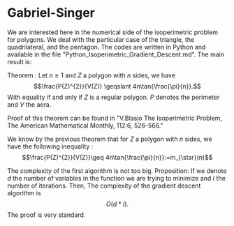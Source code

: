 # Gabriel-Singer
We are interested here in the numerical side of the isoperimetric problem for polygons. We deal with the particular case of the triangle, the quadrilateral, and the pentagon. 
The codes are written in Python and available in the file "Python_Isoperimetric_Gradient_Descent.md".
The main result is:

Theorem :
   Let $n\geq 1$ and $Z$ a polygon with $n$ sides, we have 
    $$\frac{P(Z)^{2}}{V(Z)} \geqslant 4n\tan{\frac{\pi}{n}}.$$
     With equality if and only if $Z$ is a regular polygon.
     $P$ denotes the perimeter and $V$ the aera.
     
Proof of this theorem can be found in "V.Blasjo The Isoperimetric Problem,
The American Mathematical Monthly, 112:6, 526-566."

We know by the previous theorem that for $Z$ a polygon with $n$ sides, we have the following inequality : 
$$\frac{P(Z)^{2}}{V(Z)}\geq 4n\tan{\frac{\pi}{n}}:=m_{\star}(n)$$

The complexity of the first algorithm is not too big.
Proposition:
If we denote $d$ the number of variables in the function we are trying to minimize and $I$ the number of iterations. 
Then,
    The complexity of the gradient descent algorithm is $$O\left(d*I\right).$$
The proof is very standard.
